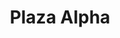 ---
title: "Plaza Alpha"
url: /santiago-de-los-caballeros-santiago-rep-dom/plaza-alpha/
shop: Einkaufszentrum
---